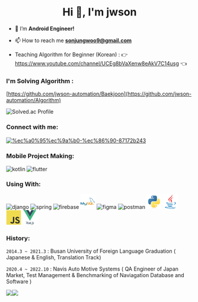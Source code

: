<h1 align="center">Hi 👋, I'm jwson</h1>

- 🌱 I’m **Android Engineer!**

- 📫 How to reach me **sonjungwoo9@gmail.com**

- Teaching Algorithm for Beginner (Korean) : 👉 https://www.youtube.com/channel/UCEg8bVaXenw8eAkV7C14usg 👈

<h3 align="left">I'm Solving Algorithm : </h3>

[https://github.com/jwson-automation/Baekjoon](https://github.com/jwson-automation/Algorithm)

![Solved.ac Profile](http://mazassumnida.wtf/api/v2/generate_badge?boj=sonjungwoo9)

<h3 align="left">Connect with me:</h3>
<p align="left">
<a href="https://linkedin.com/in/%ec%a0%95%ec%9a%b0-%ec%86%90-87172b243" target="blank"><img align="center" src="https://raw.githubusercontent.com/rahuldkjain/github-profile-readme-generator/master/src/images/icons/Social/linked-in-alt.svg" alt="%ec%a0%95%ec%9a%b0-%ec%86%90-87172b243" height="30" width="40" /></a>
</p>

<h3 align="left">Mobile Project Making:</h3>

<p align="left"> 
  <img src="https://www.vectorlogo.zone/logos/kotlinlang/kotlinlang-icon.svg" alt="kotlin" width="40" height="40"/>
  
  <img src="https://www.vectorlogo.zone/logos/flutterio/flutterio-icon.svg" alt="flutter" width="40" height="40"/> 
  
  
</p>

<h3 align="left">Using With:</h3>

<p align="left">
  
  <img src="https://cdn.worldvectorlogo.com/logos/django.svg" alt="django" width="40" height="40"/>
  <img src="https://www.vectorlogo.zone/logos/springio/springio-icon.svg" alt="spring" width="40" height="40"/> 
  
  <img src="https://www.vectorlogo.zone/logos/firebase/firebase-icon.svg" alt="firebase" width="40" height="40"/> 
  <img src="https://raw.githubusercontent.com/devicons/devicon/master/icons/mysql/mysql-original-wordmark.svg" alt="mysql" width="40" height="40"/>
  
  <img src="https://www.vectorlogo.zone/logos/figma/figma-icon.svg" alt="figma" width="40" height="40"/>  
  <img src="https://www.vectorlogo.zone/logos/getpostman/getpostman-icon.svg" alt="postman" width="40" height="40"/>
  
  <img src="https://raw.githubusercontent.com/devicons/devicon/master/icons/python/python-original.svg" alt="python" width="40" height="40"/>
  <img src="https://raw.githubusercontent.com/devicons/devicon/master/icons/java/java-original.svg" alt="java" width="40" height="40"/>   
  <img src="https://raw.githubusercontent.com/devicons/devicon/master/icons/javascript/javascript-original.svg" alt="javascript" width="40" height="40"/>
  
  <img src="https://raw.githubusercontent.com/devicons/devicon/master/icons/vuejs/vuejs-original-wordmark.svg" alt="vuejs" width="40" height="40"/> 
    
</p>


<h3 align="left">History:</h3>

`2014.3 ~ 2021.3` : Busan University of Foreign Language Graduation ( Japanese & English, Translation Track)

`2020.4 ~ 2022.10` : Navis Auto Motive Systems ( QA Engineer of Japan Market, Test Management & Benchmarking of Naviagation Database and Software )

<img src="https://img.shields.io/badge/Jira-0052CC?style=for-the-badge&logo=Jira&logoColor=white"><img src="https://img.shields.io/badge/Confluence-172B4D?style=for-the-badge&logo=Confluence&logoColor=white">
